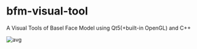 # bfm-visual-tool
A Visual Tools of Basel Face Model using Qt5(+built-in OpenGL) and C++

![avg](https://github.com/Great-Keith/bfm-visual-tool/raw/master/assets/avg.png)